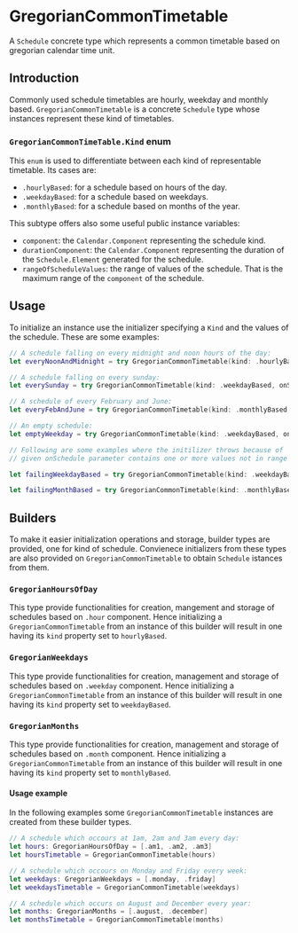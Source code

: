 # GregorianCommonTimetable

A `Schedule` concrete type which represents a common timetable based on gregorian calendar time unit. 

## Introduction
Commonly used schedule timetables are  hourly, weekday and monthly based. `GregorianCommonTimetable` is a concrete `Schedule` type whose instances represent these kind of timetables.

### `GregorianCommonTimeTable.Kind` enum
This `enum` is used to differentiate between each kind of representable timetable.
Its cases are:
* `.hourlyBased`: for a schedule based on hours of the day.
* `.weekdayBased`: for a schedule based on weekdays.
* `.monthlyBased`: for a schedule based on months of the year.

This subtype offers also some useful public instance variables:
* `component`: the `Calendar.Component` representing the schedule kind.
* `durationComponent`: the `Calendar.Component` representing the duration of the `Schedule.Element` generated for the schedule.
* `rangeOfScheduleValues`: the range of values of the schedule. That is the maximum range of the `component` of the schedule.

## Usage
To initialize an instance use the initializer specifying a `Kind` and the values of the schedule. 
These are some examples:
```swift
// A schedule falling on every midnight and noon hours of the day:
let everyNoonAndMidnight = try GregorianCommonTimetable(kind: .hourlyBased, onSchedule: [0, 12])

// A schedule falling on every sunday:
let everySunday = try GregorianCommonTimetable(kind: .weekdayBased, onSchedule: [1])

// A schedule of every February and June:
let everyFebAndJune = try GregorianCommonTimetable(kind: .monthlyBased, onSchedule: [2, 6])

// An empty schedule:
let emptyWeekday = try GregorianCommonTimetable(kind: .weekdayBased, onSchedule: [])

// Following are some examples where the initilizer throws because of 
// given onSchedule parameter contains one or more values not in range of the given kind:

let failingWeekdayBased = try GregorianCommonTimetable(kind: .weekdayBased, onSchedule: [1, 2, 8])

let failingMonthBased = try GregorianCommonTimetable(kind: .monthlyBased, onSchedule: [-1, 9, 13])

```
## Builders
To make it easier initialization operations and storage, builder types are provided, one for kind of schedule. Convienece initializers from these types are also provided on `GregorianCommonTimetable` to obtain `Schedule` istances from them.

### `GregorianHoursOfDay`
This type provide functionalities for creation, mangement and storage of schedules based on `.hour` component. Hence initializing a `GregorianCommonTimetable` from an instance of this builder will result in one having its `kind` property set to `hourlyBased`.


### `GregorianWeekdays`
This type provide functionalities for creation, management and storage of schedules based on `.weekday` component. Hence initializing a `GregorianCommonTimetable` from an instance of this builder will result in one having its `kind` property set to `weekdayBased`.

### `GregorianMonths`
This type provide functionalities for creation, management and storage of schedules based on `.month` component. Hence initializing a `GregorianCommonTimetable` from an instance of this builder will result in one having its `kind` property set to `monthlyBased`.

#### Usage example
In the following examples some `GregorianCommonTimetable` instances are created from these builder types.
```swift
// A schedule which occours at 1am, 2am and 3am every day:
let hours: GregorianHoursOfDay = [.am1, .am2, .am3]
let hoursTimetable = GregorianCommonTimetable(hours)

// A schedule which occours on Monday and Friday every week:
let weekdays: GregorianWeekdays = [.monday, .friday]
let weekdaysTimetable = GregorianCommonTimetable(weekdays)

// A schedule which occurs on August and December every year:
let months: GregorianMonths = [.august, .december]
let monthsTimetable = GregorianCommonTimetable(months)
```
